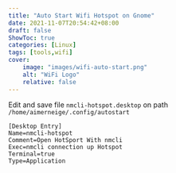 ```yaml
---
title: "Auto Start Wifi Hotspot on Gnome"
date: 2021-11-07T20:54:42+08:00
draft: false
ShowToc: true
categories: [Linux]
tags: [tools,wifi]
cover:
    image: "images/wifi-auto-start.png"
    alt: "WiFi Logo"
    relative: false
---
```


Edit and save file `nmcli-hotspot.desktop` on path `/home/aimerneige/.config/autostart`

```desktop
[Desktop Entry]
Name=nmcli-hotspot
Comment=Open HotSport With nmcli
Exec=nmcli connection up Hotspot
Terminal=true
Type=Application
```
